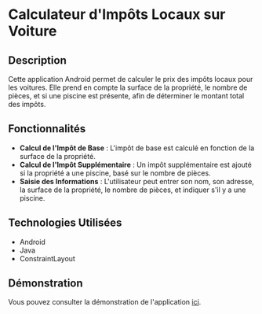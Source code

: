 # Calculateur d'Impôts Locaux sur Voiture

## Description
Cette application Android permet de calculer le prix des impôts locaux pour les voitures. Elle prend en compte la surface de la propriété, le nombre de pièces, et si une piscine est présente, afin de déterminer le montant total des impôts.

## Fonctionnalités
- **Calcul de l'Impôt de Base** : L'impôt de base est calculé en fonction de la surface de la propriété.
- **Calcul de l'Impôt Supplémentaire** : Un impôt supplémentaire est ajouté si la propriété a une piscine, basé sur le nombre de pièces.
- **Saisie des Informations** : L'utilisateur peut entrer son nom, son adresse, la surface de la propriété, le nombre de pièces, et indiquer s'il y a une piscine.

## Technologies Utilisées
- Android
- Java
- ConstraintLayout

## Démonstration
Vous pouvez consulter la démonstration de l'application [ici](https://github.com/user-attachments/assets/e99564a0-b720-447c-9a59-197862a3124d
).




